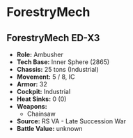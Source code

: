 # ForestryMech
## ForestryMech ED-X3
- **Role:** Ambusher
- **Tech Base:** Inner Sphere (2865)
- **Chassis:** 25 tons (Industrial)
- **Movement:** 5 / 8, IC
- **Armor:** 32
- **Cockpit:** Industrial
- **Heat Sinks:** 0 (0)
- **Weapons:**
  - Chainsaw
- **Source:** RS VA - Late Succession War
- **Battle Value:** unknown

